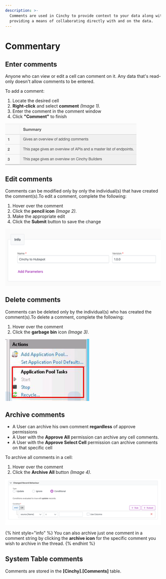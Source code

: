 ```yaml
---
description: >-
  Comments are used in Cinchy to provide context to your data along with
  providing a means of collaborating directly with and on the data.
---
```


# Commentary

## Enter comments <a href="#entering-comments" id="entering-comments"></a>

Anyone who can view or edit a cell can comment on it. Any data that's read-only doesn't allow comments to be entered.

To add a comment:

1. Locate the desired cell
2. **Right-click** and select **comment** _(Image 1)._
3. Enter the comment in the comment window
4. Click **"Comment"** to finish

![Image 1: Commenting](<../../.gitbook/assets/image (8).png>)

## Edit comments <a href="#editing-comments" id="editing-comments"></a>

Comments can be modified only by only the individual(s) that have created the comment(s).To edit a comment, complete the following:

1. Hover over the comment
2. Click the **pencil icon** _(Image 2)._
3. Make the appropriate edit
4. Click the **Submit** button to save the change

![Image 2: Editing Comments](<../../.gitbook/assets/image (273).png>)

## Delete comments <a href="#deleting-comments" id="deleting-comments"></a>

Comments can be deleted only by the individual(s) who has created the comment(s).To delete a comment, complete the following:

1. Hover over the comment
2. Click the **garbage bin** icon _(Image 3)._

![Image 3: Deleting Comments](<../../.gitbook/assets/image (665).png>)

## Archive comments <a href="#archiving-comments" id="archiving-comments"></a>

- A User can archive his own comment **regardless** of approve permissions
- A User with the **Approve All** permission can archive any cell comments.
- A User with the **Approve Select Cell** permission can archive comments on that specific cell

To archive all comments in a cell:

1. Hover over the comment
2. Click the **Archive All** button _(Image 4)._

![Image 4: Archiving](<../../.gitbook/assets/image (549).png>)

{% hint style="info" %}
You can also archive just one comment in a comment string by clicking the **archive icon** for the specific comment you wish to archive in the thread.
{% endhint %}

## System Table comments <a href="#system-table-comments" id="system-table-comments"></a>

Comments are stored in the **\[Cinchy].\[Comments]** table.
